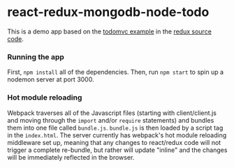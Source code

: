 # react-redux-mongodb-node-todo

This is a demo app based on the [todomvc example](https://github.com/rackt/redux/tree/master/examples/todomvc) in the [redux source code](https://github.com/rackt/redux).

### Running the app

First, `npm install` all of the dependencies. Then, run `npm start` to spin up a nodemon server at port 3000.

### Hot module reloading

Webpack traverses all of the Javascript files (starting with client/client.js and moving through the `import` and/or `require` statements) and bundles them into one file called `bundle.js`. `bundle.js` is then loaded by a script tag in the `index.html`. The server currently has webpack's hot module reloading middleware set up, meaning that any changes to react/redux code will not trigger a complete re-bundle, but rather will update "inline" and the changes will be immediately reflected in the browser. 
